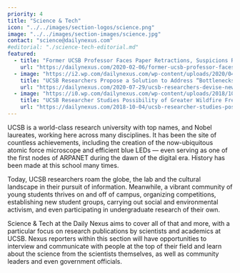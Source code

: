 ```yaml
---
priority: 4
title: "Science & Tech"
icon: "../../images/section-logos/science.png"
image: "../../images/section-images/science.jpg"
contact: "science@dailynexus.com"
#editorial: "./science-tech-editorial.md"
featured:
  - title: "Former UCSB Professor Faces Paper Retractions, Suspicions Regarding Anomalous Data"
    url: "https://dailynexus.com/2020-02-06/former-ucsb-professor-faces-paper-retractions-suspicions-regarding-anomalous-data/"
  - image: "https://i2.wp.com/dailynexus.com/wp-content/uploads/2020/04/Coronavirus_SARS-CoV-2.jpg"
    title: "UCSB Researchers Propose a Solution to Address “Bottlenecks” in COVID-19 Testing"
    url: "https://dailynexus.com/2020-07-29/ucsb-researchers-devise-new-way-to-detect-sars-cov-2-to-circumvent-testing-bottlenecks/"
  - image: "https://i0.wp.com/dailynexus.com/wp-content/uploads/2018/10/Ukiah_Mendocino_County-1.jpg"
    title: "UCSB Researcher Studies Possibility of Greater Wildfire Frequency in Future"
    url: "https://dailynexus.com/2018-10-04/ucsb-researcher-studies-possibility-of-greater-wildfire-frequency-in-future/"
---
```

<!--**The Science & Tech section is looking for writers for the 2020-21 school year.**-->
 
UCSB is a world-class research university with top names, and Nobel laureates, working here across many disciplines. It has been the site of countless achievements, including the creation of the now-ubiquitous atomic force microscope and efficient blue LEDs — even serving as one of the first nodes of ARPANET during the dawn of the digital era. History has been made at this school many times. 
 
Today, UCSB researchers roam the globe, the lab and the cultural landscape in their pursuit of information. Meanwhile, a vibrant community of young students thrives on and off of campus, organizing competitions, establishing new student groups, carrying out social and environmental activism, and even participating in undergraduate research of their own.
 
Science & Tech at the Daily Nexus aims to cover all of that and more, with a particular focus on research publications by scientists and academics at UCSB. Nexus reporters within this section will have opportunities to interview and communicate with people at the top of their field and learn about the science from the scientists themselves, as well as community leaders and even government officials. 
